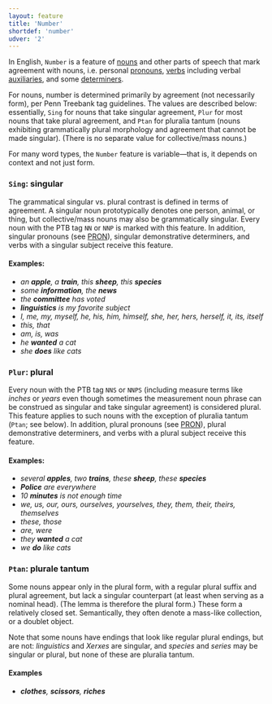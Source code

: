 ```yaml
---
layout: feature
title: 'Number'
shortdef: 'number'
udver: '2'
---
```


In English, `Number` is a feature of [nouns](en-pos/NOUN) and other parts of speech that mark agreement with nouns, i.e. personal [pronouns](en-pos/PRON), [verbs](en-pos/VERB) including verbal [auxiliaries](en-pos/AUX), and some [determiners](en-pos/DET).

For nouns, number is determined primarily by agreement (not necessarily form), per Penn Treebank tag guidelines. The values are described below: essentially, `Sing` for nouns that take singular agreement, `Plur` for most nouns that take plural agreement, and `Ptan` for pluralia tantum (nouns exhibiting grammatically plural morphology and agreement that cannot be made singular). (There is no separate value for collective/mass nouns.)

For many word types, the `Number` feature is variable—that is, it depends on context and not just form.

### <a name="Sing">`Sing`</a>: singular

The grammatical singular vs. plural contrast is defined in terms of agreement.
A singular noun prototypically denotes one person, animal, or thing, but collective/mass nouns may also be grammatically singular.
Every noun with the PTB tag `NN` or `NNP` is marked with this feature.
In addition, singular pronouns (see [PRON]()), singular demonstrative determiners, and verbs with a singular subject receive this feature.

#### Examples:

* _an <b>apple</b>, a <b>train</b>, this <b>sheep</b>, this <b>species</b>_
* _some <b>information</b>, the <b>news</b>_
* _the <b>committee</b> has voted_
* _<b>linguistics</b> is my favorite subject_
* _I, me, my, myself, he, his, him, himself, she, her, hers, herself, it, its, itself_
* _this, that_
* _am, is, was_
* _he <b>wanted</b> a cat_
* _she <b>does</b> like cats_

### <a name="Plur">`Plur`</a>: plural

Every noun with the PTB tag `NNS` or `NNPS` (including measure terms like _inches_ or _years_ even though sometimes
the measurement noun phrase can be construed as singular and take singular agreement) is considered plural.
This feature applies to such nouns with the exception of pluralia tantum (`Ptan`; see below).
In addition, plural pronouns (see [PRON]()), plural demonstrative determiners, and verbs with a plural subject receive this feature.

#### Examples:

* _several <b>apples</b>, two <b>trains</b>, these <b>sheep</b>, these <b>species</b>_
* _<b>Police</b> are everywhere_
* _10 <b>minutes</b> is not enough time_
* _we, us, our, ours, ourselves, yourselves, they, them, their, theirs, themselves_
* _these, those_
* _are, were_
* _they <b>wanted</b> a cat_
* _we <b>do</b> like cats_

### <a name="Ptan">`Ptan`</a>: plurale tantum

Some nouns appear only in the plural form, with a regular plural suffix and plural agreement,
but lack a singular counterpart (at least when serving as a nominal head).
(The lemma is therefore the plural form.) These form a relatively closed set.
Semantically, they often denote a mass-like collection, or a doublet object.

Note that some nouns have endings that look like regular plural endings, but are not:
_linguistics_ and _Xerxes_ are singular, and _species_ and _series_ may be singular or plural, but none of these are pluralia tantum.

#### Examples

* _<b>clothes</b>, <b>scissors</b>, <b>riches</b>_

<!-- Interlanguage links updated Ne 5. května 2024, 18:20:06 CEST -->
